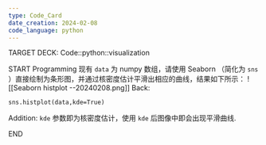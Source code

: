```yaml
---
type: Code_Card
date_creation: 2024-02-08
code_language: python
---
```


TARGET DECK: Code::python::visualization

START
Programming
现有 `data` 为 numpy 数组，请使用 Seaborn （简化为 `sns` ）直接绘制为条形图，并通过核密度估计平滑出相应的曲线，结果如下所示：
![[Seaborn histplot --20240208.png]]
Back: 
```
sns.histplot(data,kde=True)
```
Addition: 
`kde` 参数即为核密度估计，使用 `kde` 后图像中即会出现平滑曲线.
<!--ID: 1707395819668-->
END